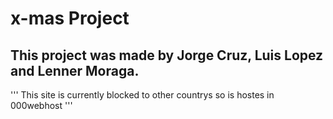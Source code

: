 # x-mas Project

## This project was made by Jorge Cruz, Luis Lopez and Lenner Moraga.

'''
This site is currently blocked to other countrys so is hostes in 000webhost
'''
